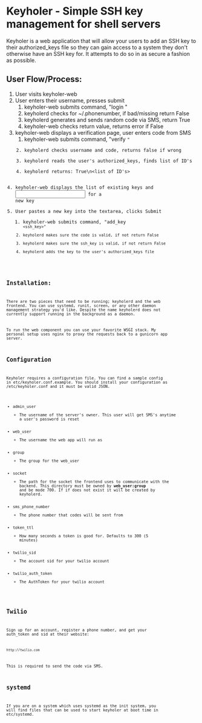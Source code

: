 Keyholer - Simple SSH key management for shell servers
======================================================

Keyholer is a web application that will allow your users to add an SSH key
to their authorized_keys file so they can gain access to a system they don't
otherwise have an SSH key for. It attempts to do so in as secure a fashion
as possible.

User Flow/Process:
------------------

1. User visits keyholer-web
2. User enters their username, presses submit
    1. keyholer-web submits command, "login <username>"
    2. keyholerd checks for ~<username>/.phonenumber, if bad/missing return False
    3. keyholerd generates and sends random code via SMS, return True
    4. keyholer-web checks return value, returns error if False
3. keyholer-web displays a verification page, user enters code from SMS
    1. keyholer-web submits command, "verify <username> <code>"
    2. keyholerd checks username and code, returns false if wrong
    3. keyholerd reads the user's authorized_keys, finds list of ID's
    4. keyholerd returns: True\n<list of ID's>
4. keyholer-web displays the list of existing keys and <input> for a new key
5. User pastes a new key into the textarea, clicks Submit
    1. keyholer-web submits command, "add_key <username> <code> <ssh_key>"
    2. keyholerd makes sure the code is valid, if not return False
    3. keyholerd makes sure the ssh_key is valid, if not return False
    4. keyholerd adds the key to the user's authorized_keys file

Installation:
-------------

There are two pieces that need to be running; keyholerd and the web frontend.
You can use systemd, runit, screen, or any other daemon management strategy
you'd like. Despite the name keyholerd does not currently support running in
the background as a daemon.

To run the web component you can use your favorite WSGI stack. My personal 
setup uses nginx to proxy the requests back to a gunicorn app server.

Configuration
-------------

Keyholer requires a configuration file. You can find a sample config in
etc/keyholer.conf.example. You should install your configuration as 
/etc/keyholer.conf and it must be valid JSON.

* admin_user
    * The username of the server's owner. This user will get SMS's anytime a user's password is reset
* web_user
    * The username the web app will run as
* group
    * The group for the web_user
* socket
    * The path for the socket the frontend uses to communicate with the backend. This directory must be owned by **web_user:group** and be mode 700. If if does not exist it will be created by keyholerd.
* sms_phone_number
    * The phone number that codes will be sent from
* token_ttl
    * How many seconds a token is good for. Defaults to 300 (5 minutes)
* twilio_sid
    * The account sid for your twilio account
* twilio_auth_token
    * The AuthToken for your twilio account

Twilio
------

Sign up for an account, register a phone number, and get your auth_token and
sid at their website:

    http://twilio.com

This is required to send the code via SMS.

systemd
-------

If you are on a system which uses systemd as the init system, you will find
files that can be used to start keyholer at boot time in etc/systemd.
